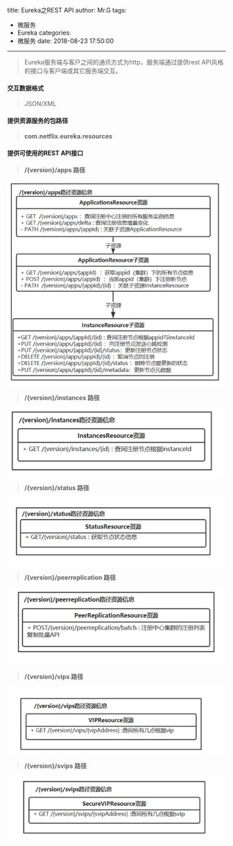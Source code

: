 title: Eureka之REST API
author: Mr.G
tags:
  - 微服务
  - Eureka
categories:
  - 微服务
date: 2018-08-23 17:50:00
---
<!-- more -->
> Eureka服务端与客户之间的通讯方式为http，服务端通过提供rest API风格的接口与客户端或其它服务端交互。

#### 交互数据格式
> JSON/XML

#### 提供资源服务的包路径
> **com.netflix.eureka.resources**
#### 提供可使用的REST API接口
> **/{version}/apps 路径**

![image](https://github.com/guofazhan/image/blob/master/apps.png?raw=true)

> **/{version}/instances 路径**

![image](https://github.com/guofazhan/image/blob/master/rs.png?raw=true)

> **/{version}/status 路径**

![image](https://github.com/guofazhan/image/blob/master/status.png?raw=true)

> **/{version}/peerreplication 路径**

![image](https://github.com/guofazhan/image/blob/master/pree.png?raw=true)

> **/{version}/vips 路径**

![image](https://github.com/guofazhan/image/blob/master/vip.png?raw=true)

> **/{version}/svips 路径**

![image](https://github.com/guofazhan/image/blob/master/svip.png?raw=true)